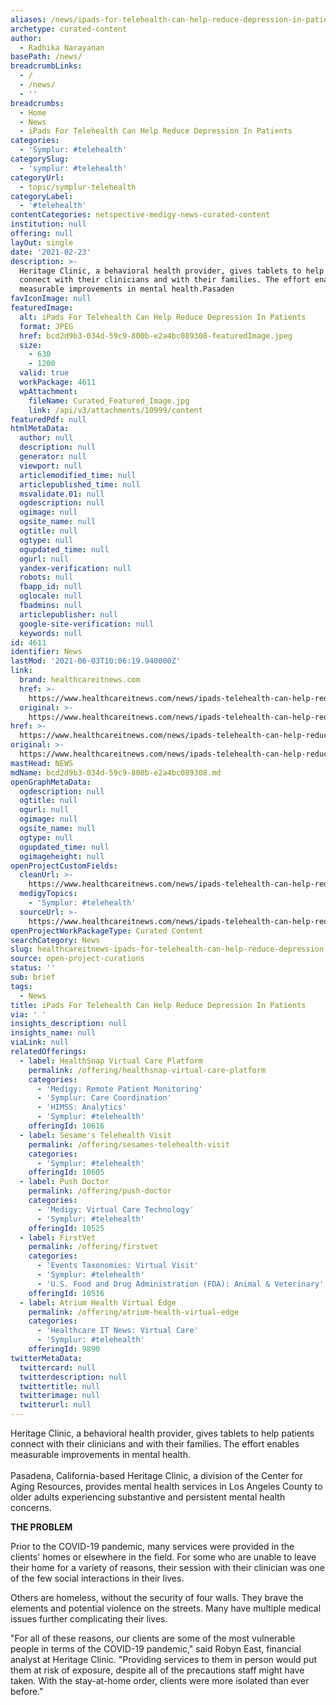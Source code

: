 ```yaml
---
aliases: /news/ipads-for-telehealth-can-help-reduce-depression-in-patients
archetype: curated-content
author:
  - Radhika Narayanan
basePath: /news/
breadcrumbLinks:
  - /
  - /news/
  - ''
breadcrumbs:
  - Home
  - News
  - iPads For Telehealth Can Help Reduce Depression In Patients
categories:
  - 'Symplur: #telehealth'
categorySlug:
  - 'symplur: #telehealth'
categoryUrl:
  - topic/symplur-telehealth
categoryLabel:
  - '#telehealth'
contentCategories: netspective-medigy-news-curated-content
institution: null
offering: null
layOut: single
date: '2021-02-23'
description: >-
  Heritage Clinic, a behavioral health provider, gives tablets to help patients
  connect with their clinicians and with their families. The effort enables
  measurable improvements in mental health.Pasaden
favIconImage: null
featuredImage:
  alt: iPads For Telehealth Can Help Reduce Depression In Patients
  format: JPEG
  href: bcd2d9b3-034d-59c9-800b-e2a4bc089308-featuredImage.jpeg
  size:
    - 630
    - 1200
  valid: true
  workPackage: 4611
  wpAttachment:
    fileName: Curated_Featured_Image.jpg
    link: /api/v3/attachments/10999/content
featuredPdf: null
htmlMetaData:
  author: null
  description: null
  generator: null
  viewport: null
  articlemodified_time: null
  articlepublished_time: null
  msvalidate.01: null
  ogdescription: null
  ogimage: null
  ogsite_name: null
  ogtitle: null
  ogtype: null
  ogupdated_time: null
  ogurl: null
  yandex-verification: null
  robots: null
  fbapp_id: null
  oglocale: null
  fbadmins: null
  articlepublisher: null
  google-site-verification: null
  keywords: null
id: 4611
identifier: News
lastMod: '2021-06-03T10:06:19.940000Z'
link:
  brand: healthcareitnews.com
  href: >-
    https://www.healthcareitnews.com/news/ipads-telehealth-can-help-reduce-depression-patients
  original: >-
    https://www.healthcareitnews.com/news/ipads-telehealth-can-help-reduce-depression-patients
href: >-
  https://www.healthcareitnews.com/news/ipads-telehealth-can-help-reduce-depression-patients
original: >-
  https://www.healthcareitnews.com/news/ipads-telehealth-can-help-reduce-depression-patients
mastHead: NEWS
mdName: bcd2d9b3-034d-59c9-800b-e2a4bc089308.md
openGraphMetaData:
  ogdescription: null
  ogtitle: null
  ogurl: null
  ogimage: null
  ogsite_name: null
  ogtype: null
  ogupdated_time: null
  ogimageheight: null
openProjectCustomFields:
  cleanUrl: >-
    https://www.healthcareitnews.com/news/ipads-telehealth-can-help-reduce-depression-patients
  medigyTopics:
    - 'Symplur: #telehealth'
  sourceUrl: >-
    https://www.healthcareitnews.com/news/ipads-telehealth-can-help-reduce-depression-patients
openProjectWorkPackageType: Curated Content
searchCategory: News
slug: healthcareitnews-ipads-for-telehealth-can-help-reduce-depression-in-patients
source: open-project-curations
status: ''
sub: brief
tags:
  - News
title: iPads For Telehealth Can Help Reduce Depression In Patients
via: ' '
insights_description: null
insights_name: null
viaLink: null
relatedOfferings:
  - label: HealthSnap Virtual Care Platform
    permalink: /offering/healthsnap-virtual-care-platform
    categories:
      - 'Medigy: Remote Patient Monitoring'
      - 'Symplur: Care Coordination'
      - 'HIMSS: Analytics'
      - 'Symplur: #telehealth'
    offeringId: 10616
  - label: Sesame's Telehealth Visit
    permalink: /offering/sesames-telehealth-visit
    categories:
      - 'Symplur: #telehealth'
    offeringId: 10605
  - label: Push Doctor
    permalink: /offering/push-doctor
    categories:
      - 'Medigy: Virtual Care Technology'
      - 'Symplur: #telehealth'
    offeringId: 10525
  - label: FirstVet
    permalink: /offering/firstvet
    categories:
      - 'Events Taxonomies: Virtual Visit'
      - 'Symplur: #telehealth'
      - 'U.S. Food and Drug Administration (FDA): Animal & Veterinary'
    offeringId: 10516
  - label: Atrium Health Virtual Edge
    permalink: /offering/atrium-health-virtual-edge
    categories:
      - 'Healthcare IT News: Virtual Care'
      - 'Symplur: #telehealth'
    offeringId: 9890
twitterMetaData:
  twittercard: null
  twitterdescription: null
  twittertitle: null
  twitterimage: null
  twitterurl: null
---
```

<p>Heritage Clinic, a behavioral health provider, gives tablets to help patients connect with their clinicians and with their families. The effort enables measurable improvements in mental health.<br><br>Pasadena, California-based Heritage Clinic, a division of the Center for Aging Resources, provides mental health services in Los Angeles County to older adults experiencing substantive and persistent mental health concerns.</p><p><strong>THE PROBLEM</strong></p><p>Prior to the COVID-19 pandemic, many services were provided in the clients' homes or elsewhere in the field. For some who are unable to leave their home for a variety of reasons, their session with their clinician was one of the&nbsp;few social interactions in their lives.</p><p>Others are homeless, without the security of four walls.&nbsp;They brave the elements and potential violence on the streets. Many have multiple medical issues further complicating their lives.</p><p>"For all of these reasons, our clients are some of the most vulnerable people in terms of the COVID-19 pandemic," said Robyn East, financial analyst at Heritage Clinic. "Providing services to them in person would put them at risk of exposure, despite all of the precautions staff might have taken. With the stay-at-home order, clients were more isolated than ever before."</p>